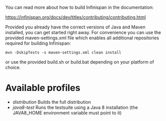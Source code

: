 You can read more about how to build Infinispan in the documentation:

https://infinispan.org/docs/dev/titles/contributing/contributing.html

Provided you already have the correct versions of Java and Maven installed, you can get started right away.
For convenience you can use the provided maven-settings.xml file which enables all additional repositories required for
building Infinispan:

  `mvn -DskipTests -s maven-settings.xml clean install`

or use the provided build.sh or build.bat depending on your platform of choice.

Available profiles
==================

* *distribution* Builds the full distribution
* *java8-test*   Runs the testsuite using a Java 8 installation (the JAVA8_HOME environment variable must point to it)
